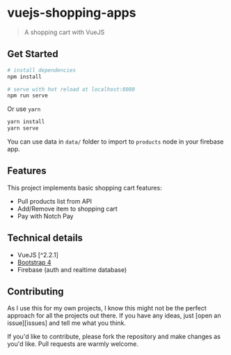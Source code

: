 # vuejs-shopping-apps

> A shopping cart with VueJS

## Get Started

```bash
# install dependencies
npm install

# serve with hot reload at localhost:8080
npm run serve
```

Or use `yarn`

```bash
yarn install
yarn serve
```

You can use data in `data/` folder to import to `products` node in your firebase app.

## Features

This project implements basic shopping cart features:

- Pull products list from API
- Add/Remove item to shopping cart
- Pay with Notch Pay

## Technical details

- VueJS [^2.2.1]
- [Bootstrap 4](https://getbootstrap.com/)
- Firebase (auth and realtime database)

## Contributing

As I use this for my own projects, I know this might not be the perfect approach
for all the projects out there. If you have any ideas, just
[open an issue][issues] and tell me what you think.

If you'd like to contribute, please fork the repository and make changes as
you'd like. Pull requests are warmly welcome.
